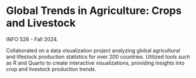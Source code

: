 # Global Trends in Agriculture: Crops and Livestock
INFO 526 - Fall 2024.

Collaborated on a data visualization project analyzing global agricultural and lifestock production statistics for over 200 countries. Utilized tools such as R and Quarto to create interactive visualizations, providing insights into crop and livestock production trends. 


